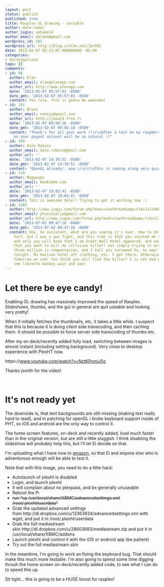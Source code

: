 ```yaml
---
layout: post
status: publish
published: true
title: Rasplex GL drawing - unstable
author: dale.hamel
author_login: umhameld
author_email: daleha@gmail.com
wordpress_id: 501
wordpress_url: http://blog.srvthe.net/?p=501
date: 2013-02-07 05:13:07.000000000 -05:00
categories:
- Uncategorized
tags: []
comments:
- id: 96
  author: Elan
  author_email: elan@plexapp.com
  author_url: http://www.plexapp.com
  date: '2013-02-07 05:57:03 -0500'
  date_gmt: '2013-02-07 05:57:03 -0500'
  content: You rule, this is gonna be awesome!
- id: 101
  author: Bruno
  author_email: nonojw@gmail.com
  author_url: http://jawa24.free.fr
  date: '2013-02-07 09:56:18 -0500'
  date_gmt: '2013-02-07 09:56:18 -0500'
  content: "Thank's for all your work !!\r\nAfter a test on my raspberry , a donate
    on your paypal account wiil be so natural :)"
- id: 109
  author: Dale Robins
  author_email: dale.robins@gmail.com
  author_url: ''
  date: '2013-02-07 14:30:51 -0500'
  date_gmt: '2013-02-07 14:30:51 -0500'
  content: "OpenGL already!, wow.\r\n\r\nThis is coming along very quickly, well done."
- id: 110
  author: Megawubs
  author_email: bwubs@me.com
  author_url: ''
  date: '2013-02-07 19:03:41 -0500'
  date_gmt: '2013-02-07 19:03:41 -0500'
  content: This is awesome dale!! Trying to get it working now :)
- id: 1283
  author: http://www.juquu.com/forum.php?mod=viewthread&amp;tid=111148&amp;extra=
  author_email: yhjxzaiplju@gmail.com
  author_url: http://www.juquu.com/forum.php?mod=viewthread&amp;tid=111148&amp;extra=
  date: '2013-07-02 09:47:16 -0400'
  date_gmt: '2013-07-02 09:47:16 -0400'
  content: Hey, Xu assistant, what are you saying it's over. How to do? You can not
    hurt, but I was a gun fight, and this time is that you invited me to dinner. Beforehand
    and only you will know that I am Great Wall Hotel appeared, and now I suspect
    that you want to kill me collusion killer! was simply trying to erase that sum
    three million in compensation, and I tell you surnamed Xu, no way! let you go
    tonight, Ma Haitian hotel off clothing, etc. I get there. Otherwise, the court
    tomorrow we see! You think you will find the killer? I is not mud pinch! Let's
    see libretto donkey wait and see!
---
```

<h1>Let there be eye candy!</h1>
Enabling GL drawing has massively improved the speed of Rasplex. Slideshows, thumbs, and the gui in general are quit useable and looking very pretty!

When it initially fetches the thumbnails, etc, it takes a little while. I suspect that this is because it is doing client side transcoding, and then caching them. It should be possible to force server side transcoding of thumbs etc.

After my on deck/recently added fully load, switching between images is almost instant (including setting background). Very close to desktop experience with PlexHT now.

httpv://www.youtube.com/watch?v=NztKPxmjJ5g

Thanks jsmith for the video!

&nbsp;
<h1>It's not ready yet</h1>
The downside is, that text backgrounds are still missing (making text really hard to read), and in patching for openGL i broke keyboard support inside of PHT, so iOS and android are the only way to control it.

The home screen features, on-deck and recently added, load much faster than in the original version, but are still a little sluggish. I think disabling the slideshow will probably help this, but I'll let El decide on that.

I'm uploading what I have now to <a href="http://rasplex.srvthe.net/rasplex-unstable.img.zip">amazon</a>, so that El and anyone else who is adventurous enough will be able to test it.

Note that with this image, you need to do a little hack:
<ul>
	<li>Autolaunch of plexht is disabled</li>
	<li>Login, and launch plexht</li>
	<li>It will complain about no plexpass, and be generally unuseable</li>
	<li>Reboot the Pi</li>
	<li><del>run "cp /usr/local/share/XBMC/advancedsettings.xml /root/.plexht/userdata"</del></li>
	<li>Grab the updated advanced settings from http://dl.dropbox.com/u/12363834/advancedsettings.xml with wget, and put it in /root/.plexht/userdata</li>
	<li>Grab the full mediastream skin http://dl.dropbox.com/u/28603683/mediastream.zip and put it in /usr/local/share/XBMC/addons</li>
	<li>Launch plexht and control it with the iOS or android app (be patient)</li>
	<li>Try out the full mediastream skin</li>
</ul>
In the meantime, I'm going to work an fixing the keyboard bug. That should make this much more testable. I'm also going to spend some time digging throuh the home screen on-deck/recently added code, to see what I can do to speed this up.

Sit tight... this is going to be a HUGE boost for rasplex!
